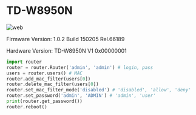 # TD-W8950N
![web](https://i.imgur.com/2DK1Py1.jpg)

Firmware Version: 	1.0.2 Build 150205 Rel.66189

Hardware Version: 	TD-W8950N V1 0x00000001

```python
import router
router = router.Router('admin', 'admin') # login, pass
users = router.users() # MAC
router.add_mac_filter(users[0])
router.delete_mac_filter(users[0])
router.set_mac_filter_mode('disabled') # 'disabled', 'allow', 'deny'
router.set_password('admin', 'ADMIN') # 'admin', 'user'
print(router.get_password())
router.reboot()
```
